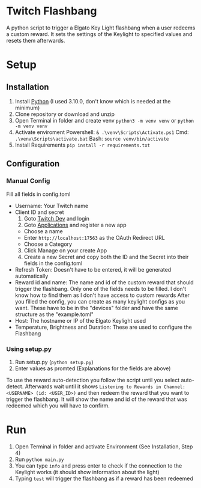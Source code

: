 # Twitch Flashbang
A python script to trigger a Elgato Key Light flashbang when a user redeems a custom reward. It sets the settings of the Keylight to specified values and resets them afterwards. 
# Setup
## Installation
1. Install [Python](https://www.python.org/downloads/) (I used 3.10.0, don't know which is needed at the minimum)
2. Clone repository or download and unzip
3. Open Terminal in folder and create venv `python3 -m venv venv` or `python -m venv venv`
4. Activate enviroment Powershell: `& .\venv\Scripts\Activate.ps1` Cmd: `.\venv\Scripts\activate.bat` Bash: `source venv/bin/activate`
5. Install Requirements `pip install -r requirements.txt`
## Configuration
### Manual Config
Fill all fields in config.toml
- Username: Your Twitch name
- Client ID and secret
  1. Goto [Twitch Dev](https://dev.twitch.tv) and login
  2. Goto [Applications](https://dev.twitch.tv/console/apps) and register a new app
    - Choose a name
    - Enter `http://localhost:17563` as the OAuth Redirect URL
    - Choose a Category
  3. Click Manage on your create App
  4. Create a new Secret and copy both the ID and the Secret into their fields in the config.toml
- Refresh Token: Doesn't have to be entered, it will be generated automatically
- Reward id and name: The name and id of the custom reward that should trigger the flashbang. Only one of the fields needs to be filled. I don't know how to find them as I don't have access to custom rewards
After you filled the config, you can create as many keylight configs as you want. These have to be in the "devices" folder and have the same structure as the "example.toml"
- Host: The hostname or IP of the Elgato Keylight used
- Temperature, Brightness and Duration: These are used to configure the Flashbang
### Using setup.py
1. Run setup.py (`python setup.py`)
2. Enter values as promted (Explanations for the fields are above)

To use the reward auto-detection you follow the script until you select auto-detect. Afterwards wait until it shows `Listening to Rewards in Channel: <USERNAME> (id: <USER_ID>)` and then redeem the reward that you want to trigger the flashbang. It will show the name and id of the reward that was redeemed which you will have to confirm.
# Run
1. Open Terminal in folder and activate Environment (See Installation, Step 4)
2. Run `python main.py`
3. You can type `info` and press enter to check if the connection to the Keylight works (it should show information about the light)
4. Typing `test` will trigger the flashbang as if a reward has been redeemed
